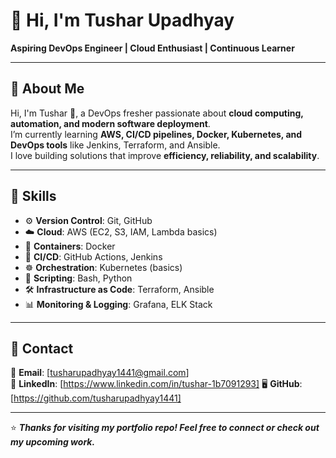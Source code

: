 # 👋 Hi, I'm Tushar Upadhyay  

**Aspiring DevOps Engineer | Cloud Enthusiast | Continuous Learner**  

---

## 🔹 About Me
Hi, I'm Tushar 👋, a DevOps fresher passionate about **cloud computing, automation, and modern software deployment**.  
I’m currently learning **AWS, CI/CD pipelines, Docker, Kubernetes, and DevOps tools** like Jenkins, Terraform, and Ansible.  
I love building solutions that improve **efficiency, reliability, and scalability**.  

---

## 🔹 Skills

- ⚙️ **Version Control**: Git, GitHub  
- ☁️ **Cloud**: AWS (EC2, S3, IAM, Lambda basics)  
- 🐳 **Containers**: Docker  
- 🚀 **CI/CD**: GitHub Actions, Jenkins  
- ☸️ **Orchestration**: Kubernetes (basics)  
- 📜 **Scripting**: Bash, Python  
- 🛠️ **Infrastructure as Code**: Terraform, Ansible  
- 📊 **Monitoring & Logging**: Grafana, ELK Stack  

---

## 🔹 Contact

📧 **Email**: [tusharupadhyay1441@gmail.com]  
💼 **LinkedIn**: [https://www.linkedin.com/in/tushar-1b7091293]
🖥️ **GitHub**: [https://github.com/tusharupadhyay1441]

---

⭐️ ***Thanks for visiting my portfolio repo! Feel free to connect or check out my upcoming work.***
